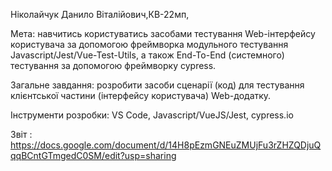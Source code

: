 Ніколайчук Данило Віталійович,КВ-22мп,

Мета: навчитись користуватись засобами тестування Web-інтерфейсу користувача за допомогою фреймворка модульного тестування Javascript/Jest/Vue-Test-Utils, а також End-To-End (системного) тестування за допомогою фреймворку cypress.

Загальне завдання: розробити засоби сценарії (код) для тестування клієнтської частини (інтерфейсу користувача) Web-додатку.

Інструменти розробки: VS Code, Javascript/VueJS/Jest, cypress.io

Звіт : https://docs.google.com/document/d/14H8pEzmGNEuZMUjFu3rZHZQDjuQqqBCntGTmgedC0SM/edit?usp=sharing
